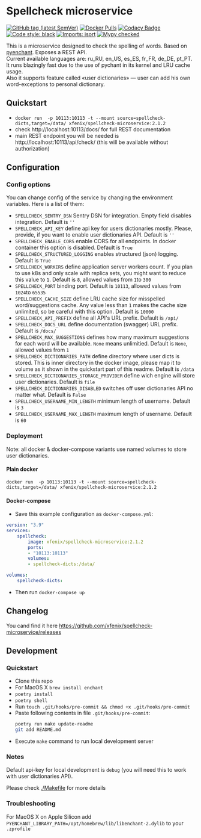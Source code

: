 # Spellcheck microservice
[![GitHub tag (latest SemVer)](https://img.shields.io/github/v/tag/xfenix/spellcheck-microservice?label=version)](https://github.com/xfenix/spellcheck-microservice/releases)
[![Docker Pulls](https://img.shields.io/docker/pulls/xfenix/spellcheck-microservice)](https://hub.docker.com/r/xfenix/spellcheck-microservice)
[![Codacy Badge](https://app.codacy.com/project/badge/Coverage/297c021d5a464b9fafa410b509286507)](https://www.codacy.com/gh/xfenix/spellcheck-microservice/dashboard?utm_source=github.com&utm_medium=referral&utm_content=xfenix/spellcheck-microservice&utm_campaign=Badge_Coverage)
<a href="https://github.com/psf/black" target="_blank"><img alt="Code style: black" src="https://img.shields.io/badge/code%20style-black-000000.svg"></a>
[![Imports: isort](https://img.shields.io/badge/imports-isort-%231674b1?style=flat&labelColor=ef8336)](https://timothycrosley.github.io/isort/)
<a href="http://mypy-lang.org/" target="_blank"><img src="https://img.shields.io/badge/mypy-checked-1F5082.svg" alt="Mypy checked"></a>

This is a microservice designed to check the spelling of words. Based on [pyenchant](https://github.com/pyenchant/pyenchant). Exposes a REST API.<br>
Current available languages are: ru_RU, en_US, es_ES, fr_FR, de_DE, pt_PT.<br>
It runs blazingly fast due to the use of pychant in its kernel and LRU cache usage.<br>
Also it supports feature called «user dictionaries» — user can add his own word-exceptions to personal dictionary.

## Quickstart
* `docker run  -p 10113:10113 -t --mount source=spellcheck-dicts,target=/data/ xfenix/spellcheck-microservice:2.1.2`
* check http://localhost:10113/docs/ for full REST documentation
* main REST endpoint you will be needed is http://localhost:10113/api/check/ (this will be available without authorization)

## Configuration
### Config options
You can change config of the service by changing the environment variables. Here is a list of them:
* `SPELLCHECK_SENTRY_DSN` Sentry DSN for integration. Empty field disables integration. Default is `''`
* `SPELLCHECK_API_KEY` define api key for users dictionaries mostly. Please, provide, if you want to enable user dictionaries API. Default is `''`
* `SPELLCHECK_ENABLE_CORS` enable CORS for all endpoints. In docker container this option is disabled. Default is `True`
* `SPELLCHECK_STRUCTURED_LOGGING` enables structured (json) logging. Default is `True`
* `SPELLCHECK_WORKERS` define application server workers count. If you plan to use k8s and only scale with replica sets, you might want to reduce this value to `1`. Default is `8`, allowed values from `1`to `300`
* `SPELLCHECK_PORT` binding port. Default is `10113`, allowed values from `1024`to `65535`
* `SPELLCHECK_CACHE_SIZE` define LRU cache size for misspelled word/suggestions cache. Any value less than `1` makes the cache size unlimited, so be careful with this option. Default is `10000`
* `SPELLCHECK_API_PREFIX` define all API's URL prefix. Default is `/api/`
* `SPELLCHECK_DOCS_URL` define documentation (swagger) URL prefix. Default is `/docs/`
* `SPELLCHECK_MAX_SUGGESTIONS` defines how many maximum suggestions for each word will be available. `None` means unlimitied. Default is `None`, allowed values from `1`
* `SPELLCHECK_DICTIONARIES_PATH` define directory where user dicts is stored. This is inner directory in the docker image, please map it to volume as it shown in the quickstart part of this readme. Default is `/data`
* `SPELLCHECK_DICTIONARIES_STORAGE_PROVIDER` define wich engine will store user dictionaries. Default is `file`
* `SPELLCHECK_DICTIONARIES_DISABLED` switches off user dictionaries API no matter what. Default is `False`
* `SPELLCHECK_USERNAME_MIN_LENGTH` minimum length of username. Default is `3`
* `SPELLCHECK_USERNAME_MAX_LENGTH` maximum length of username. Default is `60`

### Deployment
Note: all docker & docker-compose variants use named volumes to store user dictionaries.
#### Plain docker
`docker run  -p 10113:10113 -t --mount source=spellcheck-dicts,target=/data/ xfenix/spellcheck-microservice:2.1.2`
#### Docker-compose
* Save this example configuration as `docker-compose.yml`:
```yml
version: "3.9"
services:
    spellcheck:
        image: xfenix/spellcheck-microservice:2.1.2
        ports:
        - "10113:10113"
        volumes:
        - spellcheck-dicts:/data/

volumes:
    spellcheck-dicts:
```
* Then run `docker-compose up`

## Changelog
You cand find it here https://github.com/xfenix/spellcheck-microservice/releases

## Development
### Quickstart
* Clone this repo
* For MacOS X `brew install enchant`
* `poetry install`
* `poetry shell`
* Run `touch .git/hooks/pre-commit && chmod +x .git/hooks/pre-commit`
* Paste following contents in file `.git/hooks/pre-commit`:
    ```sh
    poetry run make update-readme
    git add README.md
    ```
* Execute `make` command to run local development server

### Notes
Default api-key for local development is `debug` (you will need this to work with user dictionaries API).

Please check [./Makefile](./Makefile) for more details

### Troubleshooting
For MacOS X on Apple Silicon add `PYENCHANT_LIBRARY_PATH=/opt/homebrew/lib/libenchant-2.dylib` to your `.zprofile`
